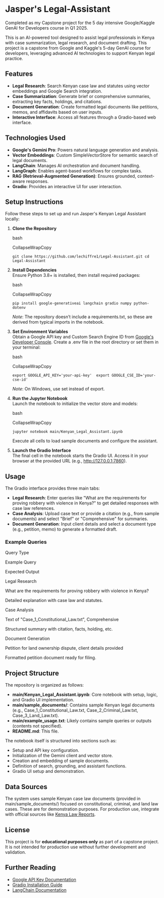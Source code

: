 # Jasper's Legal-Assistant
Completed as my Capstone project for the 5 day intensive Google/Kaggle GenAI for Developers course in Q1 2025.

This is an AI-powered tool designed to assist legal professionals in Kenya with case summarization, legal research, and document drafting. This project is a capstone from Google and Kaggle's 5-day GenAI course for developers, leveraging advanced AI technologies to support Kenyan legal practice.

## Features

-   **Legal Research**: Search Kenyan case law and statutes using vector embeddings and Google Search integration.
-   **Case Summarization**: Generate brief or comprehensive summaries, extracting key facts, holdings, and citations.
-   **Document Generation**: Create formatted legal documents like petitions, memos, and affidavits based on user inputs.
-   **Interactive Interface**: Access all features through a Gradio-based web interface.

## Technologies Used

-   **Google's Gemini Pro**: Powers natural language generation and analysis.
-   **Vector Embeddings**: Custom SimpleVectorStore for semantic search of legal documents.
-   **LangChain**: Manages AI orchestration and document handling.
-   **LangGraph**: Enables agent-based workflows for complex tasks.
-   **RAG (Retrieval-Augmented Generation)**: Ensures grounded, context-aware responses.
-   **Gradio**: Provides an interactive UI for user interaction.

## Setup Instructions

Follow these steps to set up and run Jasper's Kenyan Legal Assistant locally:

1.  **Clone the Repository**
    
    bash
    
    CollapseWrapCopy
    
    `git clone https://github.com/lechiffre1/Legal-Assistant.git cd Legal-Assistant`
    
2.  **Install Dependencies**  
    Ensure Python 3.8+ is installed, then install required packages:
    
    bash
    
    CollapseWrapCopy
    
    `pip install google-generativeai langchain gradio numpy python-dotenv`
    
    _Note_: The repository doesn’t include a requirements.txt, so these are derived from typical imports in the notebook.
3.  **Set Environment Variables**  
    Obtain a Google API key and Custom Search Engine ID from [Google's Developer Console](https://developers.google.com/api-client-library/python/auth/web-app). Create a .env file in the root directory or set them in your terminal:
    
    bash
    
    CollapseWrapCopy
    
    `export GOOGLE_API_KEY='your-api-key'  export GOOGLE_CSE_ID='your-cse-id'`
    
    _Note_: On Windows, use set instead of export.
4.  **Run the Jupyter Notebook**  
    Launch the notebook to initialize the vector store and models:
    
    bash
    
    CollapseWrapCopy
    
    `jupyter notebook main/Kenyan_Legal_Assistant.ipynb`
    
    Execute all cells to load sample documents and configure the assistant.
5.  **Launch the Gradio Interface**  
    The final cell in the notebook starts the Gradio UI. Access it in your browser at the provided URL (e.g., http://127.0.0.1:7860).

## Usage

The Gradio interface provides three main tabs:

-   **Legal Research**: Enter queries like "What are the requirements for proving robbery with violence in Kenya?" to get detailed responses with case law references.
-   **Case Analysis**: Upload case text or provide a citation (e.g., from sample documents) and select "Brief" or "Comprehensive" for summaries.
-   **Document Generation**: Input client details and select a document type (e.g., petition, memo) to generate a formatted draft.

### Example Queries

Query Type

Example Query

Expected Output

Legal Research

What are the requirements for proving robbery with violence in Kenya?

Detailed explanation with case law and statutes.

Case Analysis

Text of "Case_1_Constitutional_Law.txt", Comprehensive

Structured summary with citation, facts, holding, etc.

Document Generation

Petition for land ownership dispute, client details provided

Formatted petition document ready for filing.

## Project Structure

The repository is organized as follows:

-   **main/Kenyan_Legal_Assistant.ipynb**: Core notebook with setup, logic, and Gradio UI implementation.
-   **main/sample_documents/**: Contains sample Kenyan legal documents (e.g., Case_1_Constitutional_Law.txt, Case_2_Criminal_Law.txt, Case_3_Land_Law.txt).
-   **main/example_usage.txt**: Likely contains sample queries or outputs (contents not specified).
-   **README.md**: This file.

The notebook itself is structured into sections such as:

-   Setup and API key configuration.
-   Initialization of the Gemini client and vector store.
-   Creation and embedding of sample documents.
-   Definition of search, grounding, and assistant functions.
-   Gradio UI setup and demonstration.

## Data Sources

The system uses sample Kenyan case law documents (provided in main/sample_documents/) focused on constitutional, criminal, and land law cases. These are for demonstration purposes. For production use, integrate with official sources like [Kenya Law Reports](http://kenyalaw.org).

## License

This project is for **educational purposes only** as part of a capstone project. It is not intended for production use without further development and validation.

## Further Reading

-   [Google API Key Documentation](https://developers.google.com/api-client-library/python/auth/web-app)
-   [Gradio Installation Guide](https://gradio.app/docs/installation)
-   [LangChain Documentation](https://python.langchain.com/docs/get_started/introduction)
